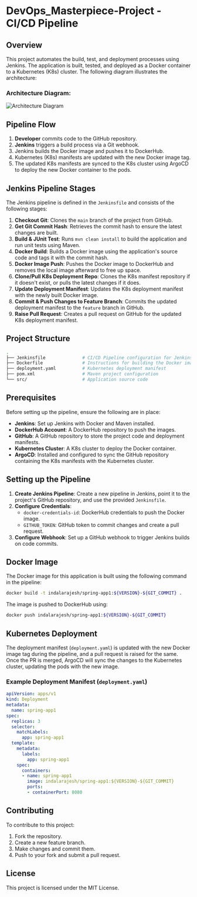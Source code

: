 
# DevOps_Masterpiece-Project - CI/CD Pipeline

## Overview

This project automates the build, test, and deployment processes using Jenkins. The application is built, tested, and deployed as a Docker container to a Kubernetes (K8s) cluster. The following diagram illustrates the architecture:

### Architecture Diagram:
![Architecture Diagram](https://miro.medium.com/v2/resize:fit:1400/format:webp/1*MPeHOvu294XzZ7ONfHBU4A.png)

## Pipeline Flow

1. **Developer** commits code to the GitHub repository.
2. **Jenkins** triggers a build process via a Git webhook.
3. Jenkins builds the Docker image and pushes it to DockerHub.
4. Kubernetes (K8s) manifests are updated with the new Docker image tag.
5. The updated K8s manifests are synced to the K8s cluster using ArgoCD to deploy the new Docker container to the pods.

## Jenkins Pipeline Stages

The Jenkins pipeline is defined in the `Jenkinsfile` and consists of the following stages:

1. **Checkout Git**: Clones the `main` branch of the project from GitHub.
2. **Get Git Commit Hash**: Retrieves the commit hash to ensure the latest changes are built.
3. **Build & JUnit Test**: Runs `mvn clean install` to build the application and run unit tests using Maven.
4. **Docker Build**: Builds a Docker image using the application's source code and tags it with the commit hash.
5. **Docker Image Push**: Pushes the Docker image to DockerHub and removes the local image afterward to free up space.
6. **Clone/Pull K8s Deployment Repo**: Clones the K8s manifest repository if it doesn't exist, or pulls the latest changes if it does.
7. **Update Deployment Manifest**: Updates the K8s deployment manifest with the newly built Docker image.
8. **Commit & Push Changes to Feature Branch**: Commits the updated deployment manifest to the `feature` branch in GitHub.
9. **Raise Pull Request**: Creates a pull request on GitHub for the updated K8s deployment manifest.

## Project Structure

```bash
.
├── Jenkinsfile              # CI/CD Pipeline configuration for Jenkins
├── Dockerfile               # Instructions for building the Docker image
├── deployment.yaml          # Kubernetes deployment manifest
├── pom.xml                  # Maven project configuration
└── src/                     # Application source code
```

## Prerequisites

Before setting up the pipeline, ensure the following are in place:

- **Jenkins**: Set up Jenkins with Docker and Maven installed.
- **DockerHub Account**: A DockerHub repository to push the images.
- **GitHub**: A GitHub repository to store the project code and deployment manifests.
- **Kubernetes Cluster**: A K8s cluster to deploy the Docker container.
- **ArgoCD**: Installed and configured to sync the GitHub repository containing the K8s manifests with the Kubernetes cluster.

## Setting up the Pipeline

1. **Create Jenkins Pipeline**: Create a new pipeline in Jenkins, point it to the project's GitHub repository, and use the provided `Jenkinsfile`.
2. **Configure Credentials**:
   - `docker-credentials-id`: DockerHub credentials to push the Docker image.
   - `GITHUB_TOKEN`: GitHub token to commit changes and create a pull request.
3. **Configure Webhook**: Set up a GitHub webhook to trigger Jenkins builds on code commits.

## Docker Image

The Docker image for this application is built using the following command in the pipeline:

```bash
docker build -t indalarajesh/spring-app1:${VERSION}-${GIT_COMMIT} .
```

The image is pushed to DockerHub using:

```bash
docker push indalarajesh/spring-app1:${VERSION}-${GIT_COMMIT}
```

## Kubernetes Deployment

The deployment manifest (`deployment.yaml`) is updated with the new Docker image tag during the pipeline, and a pull request is raised for the same. Once the PR is merged, ArgoCD will sync the changes to the Kubernetes cluster, updating the pods with the new image.

### Example Deployment Manifest (`deployment.yaml`)

```yaml
apiVersion: apps/v1
kind: Deployment
metadata:
  name: spring-app1
spec:
  replicas: 3
  selector:
    matchLabels:
      app: spring-app1
  template:
    metadata:
      labels:
        app: spring-app1
    spec:
      containers:
      - name: spring-app1
        image: indalarajesh/spring-app1:${VERSION}-${GIT_COMMIT}
        ports:
        - containerPort: 8080
```

## Contributing

To contribute to this project:

1. Fork the repository.
2. Create a new feature branch.
3. Make changes and commit them.
4. Push to your fork and submit a pull request.

## License

This project is licensed under the MIT License.
